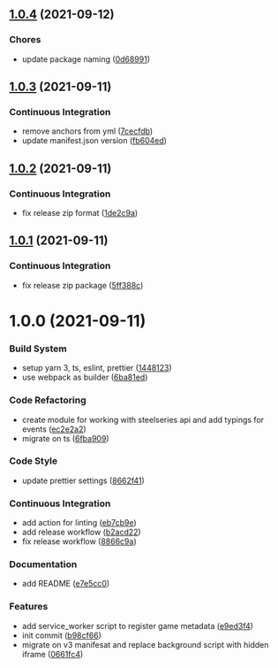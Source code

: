 ## [1.0.4](https://github.com/meskill/steelseries-browser-cinema/compare/v1.0.3...v1.0.4) (2021-09-12)

### Chores

- update package naming ([0d68991](https://github.com/meskill/steelseries-browser-cinema/commit/0d68991827c4f8a38597a013d75d77e19b4b9b9c))

## [1.0.3](https://github.com/meskill/steelseries-fullscreenhandler/compare/v1.0.2...v1.0.3) (2021-09-11)

### Continuous Integration

- remove anchors from yml ([7cecfdb](https://github.com/meskill/steelseries-fullscreenhandler/commit/7cecfdb2dc0ad5423af0e0d5ce12cdb1d722e4c0))
- update manifest.json version ([fb604ed](https://github.com/meskill/steelseries-fullscreenhandler/commit/fb604ed143a3823a163552872838ed84f3668abf))

## [1.0.2](https://github.com/meskill/steelseries-fullscreenhandler/compare/v1.0.1...v1.0.2) (2021-09-11)

### Continuous Integration

- fix release zip format ([1de2c9a](https://github.com/meskill/steelseries-fullscreenhandler/commit/1de2c9a6b28a9822ee8d45a728377a7d2c05407d))

## [1.0.1](https://github.com/meskill/steelseries-fullscreenhandler/compare/v1.0.0...v1.0.1) (2021-09-11)

### Continuous Integration

- fix release zip package ([5ff388c](https://github.com/meskill/steelseries-fullscreenhandler/commit/5ff388cd60ba4a1b11c674858b6981d95aa52d4b))

# 1.0.0 (2021-09-11)

### Build System

- setup yarn 3, ts, eslint, prettier ([1448123](https://github.com/meskill/steelseries-fullscreenhandler/commit/1448123c8906c75da2a637a0bc32454084b17db0))
- use webpack as builder ([6ba81ed](https://github.com/meskill/steelseries-fullscreenhandler/commit/6ba81ed57c4ee4be0e6c7bfe8b190756b08e9bbe))

### Code Refactoring

- create module for working with steelseries api and add typings for events ([ec2e2a2](https://github.com/meskill/steelseries-fullscreenhandler/commit/ec2e2a28ad4b064ecbdf86716759fa7cf9811047))
- migrate on ts ([6fba909](https://github.com/meskill/steelseries-fullscreenhandler/commit/6fba9091403afba8ac9f6171e9b5382ed0e795d3))

### Code Style

- update prettier settings ([8662f41](https://github.com/meskill/steelseries-fullscreenhandler/commit/8662f4116dcd199ff6f53d0670b0cb336a5c9027))

### Continuous Integration

- add action for linting ([eb7cb9e](https://github.com/meskill/steelseries-fullscreenhandler/commit/eb7cb9e6956cdbcd99b645f5b9ee1745d675f4c0))
- add release workflow ([b2acd22](https://github.com/meskill/steelseries-fullscreenhandler/commit/b2acd22c9f13cd81a9111850437bafbaf3341898))
- fix release workflow ([8866c9a](https://github.com/meskill/steelseries-fullscreenhandler/commit/8866c9ae70ca5864689e35505e92864dfb6cc38a))

### Documentation

- add README ([e7e5cc0](https://github.com/meskill/steelseries-fullscreenhandler/commit/e7e5cc074b8ebb4146f5b2e18d9ee4404faf1006))

### Features

- add service_worker script to register game metadata ([e9ed3f4](https://github.com/meskill/steelseries-fullscreenhandler/commit/e9ed3f435941a3b5304d3d41a3a29f354de87822))
- init commit ([b98cf66](https://github.com/meskill/steelseries-fullscreenhandler/commit/b98cf669b7cf77548192347436d2656f7e1e16d6))
- migrate on v3 manifesat and replace background script with hidden iframe ([0661fc4](https://github.com/meskill/steelseries-fullscreenhandler/commit/0661fc42510086b065f16f36c17513e63ab6fb41))
